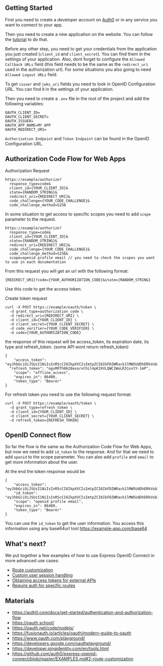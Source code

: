 
## Getting Started

First you need to create a developer account on [Auth0](https://auth0.com/) or in any service you want to connect to your app.

Then you need to create a new application on the website. You can follow the [tutorial](https://auth0.com/docs/get-started/create-apps) to do that.

Before any other step, you need to get your credentials from the application you just created (`client_id` and `client_secret`). You can find them in the settings of your application. Also, dont forget to configure the `Allowed Callback URLs` field (this field needs to be the same as the `redirect_uri` used in the authorization url). For some situations you also going to need `Allowed Logout URLs` field.

To get `issuer` and `jwks_uri` fields you need to look in OpenID Configuration URL. You can find it in the settings of your application.

Then you need to create a `.env` file in the root of the project and add the following variables:

```env
OAUTH_CLIENT_ID=
OAUTH_CLIENT_SECRET=
OAUTH_ISSUER=
OAUTH_APP_NAME=MY APP
OAUTH_REDIRECT_URI=
```

`Authorization Endpoint` and `Token Endpoint` can be found in the OpenID Configuration URL.

## Authorization Code Flow for Web Apps


Authorization Request
```
https://example/authorize?
  response_type=code&
  client_id={YOUR_CLIENT_ID}&
  state={RANDOM_STRING}&
  redirect_uri={REDIRECT_URI}&
  code_challenge={YOUR_CODE_CHALLENGE}&
  code_challenge_method=S256
```

In some situation to get access to specific scopes you need to add `scope` parameter to the request.
```
https://example/authorize?
  response_type=code&
  client_id={YOUR_CLIENT_ID}&
  state={RANDOM_STRING}&
  redirect_uri={REDIRECT_URI}&
  code_challenge={YOUR_CODE_CHALLENGE}&
  code_challenge_method=S256&
  scope=openid profile email // you need to check the scopes you want to use in each documentation
```

From this request you will get an url with the following format:
```
{REDIRECT_URI}?code={YOUR_AUTHORIZATION_CODE}&state={RANDOM_STRING}
```

Use this code to get the access token.

Create token request
```
curl -X POST https://example/oauth/token \
  -d grant_type=authorization_code \
  -d redirect_uri={REDIRECT_URI} \
  -d client_id={YOUR_CLIENT_ID} \
  -d client_secret={YOUR_CLIENT_SECRET} \
  -d code_verifier={YOUR_CODE_VERIFIER} \
  -d code={YOUR_AUTHORIZATION_CODE}
```

the response of this request will be access_token, its expiration date, its type and refresh_token. (some API wont return refresh_token)
```
{
	"access_token": "eyJhbGciOiJSUzI1NiIsInR5cCI6IkpXVCIsImtpZCI6IkFDZWRack1lMW5UdDhERkVob1dGciJ9...",
  "refresh_token": "ogvRRTh0628exarvChil4pK3XVLQWC2WoLR31xxtY-1mP",
	"scope": "offline_access",
	"expires_in": 86400,
	"token_type": "Bearer"
}
```

For refresh token you need to use the following request format:
```
curl -X POST https://example/oauth/token \
  -d grant_type=refresh_token \
  -d client_id={YOUR_CLIENT_ID} \ 
  -d client_secret={YOUR_CLIENT_SECRET} \
  -d refresh_token={REFRESH_TOKEN}
```

## OpenID Connect flow

So far the flow is the same as the Authorization Code Flow for Web Apps, but now we need to add `id_token` to the response. And for that we need to add `openid` to the scope parameter. You can also add `profile` and `email` to get more information about the user.

At the end the token response would be
```
{
	"access_token": "eyJhbGciOiJSUzI1NiIsInR5cCI6IkpXVCIsImtpZCI6IkFDZWRack1lMW5UdDhERkVob1dGciJ9....",
	"id_token": "eyJhbGciOiJSUzI1NiIsInR5cCI6IkpXVCIsImtpZCI6IkFDZWRack1lMW5UdDhERkVob1dGciJ9.eyJnaXZlbl9uYW1lIjoiRmVybmFuZGEiLCJmYW1pbHlfbmFtZSI6IlBlbm5hIiwibmlja25hbWUiOiJmZXJuYW5kYS5wYW5kYSIsIm5hbWUiOi...",
	"scope": "openid profile email",
	"expires_in": 86400,
	"token_type": "Bearer"
}
```

You can use the `id_token` to get the user information.
You access this information using any base64url tool https://example-app.com/base64




## What's next?
We put together a few examples of how to use Express OpenID Connect in more advanced use cases:

- [Route customization](https://github.com/auth0/express-openid-connect/blob/master/EXAMPLES.md#2-route-customization)
- [Custom user session handling](https://github.com/auth0/express-openid-connect/blob/master/EXAMPLES.md#4-custom-user-session-handling)
- [Obtaining access tokens for external APIs](https://github.com/auth0/express-openid-connect/blob/master/EXAMPLES.md#5-obtaining-and-storing-access-tokens-to-call-external-apis)
- [Require auth for specific routes](https://github.com/auth0/express-openid-connect/blob/master/EXAMPLES.md#2-require-authentication-for-specific-routes)


## Materials

- https://auth0.com/docs/get-started/authentication-and-authorization-flow
- https://oauth.school/
- https://oauth.net/code/nodejs/
- https://fusionauth.io/articles/oauth/modern-guide-to-oauth
- https://www.oauth.com/playground/
- https://developers.google.com/oauthplayground/
- https://developer.pingidentity.com/en/tools.html
- https://github.com/auth0/express-openid-connect/blob/master/EXAMPLES.md#2-route-customization